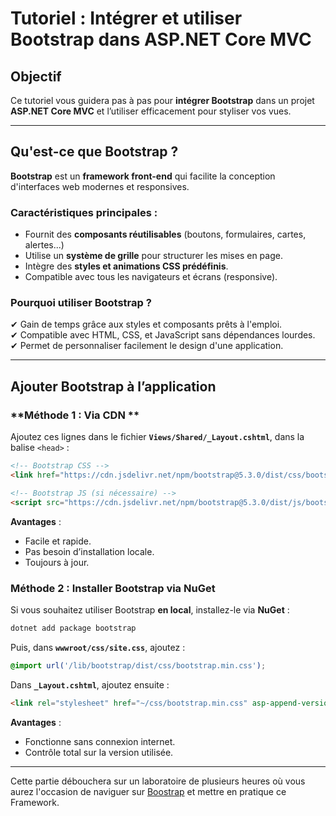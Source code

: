 # Tutoriel : Intégrer et utiliser Bootstrap dans ASP.NET Core MVC

## Objectif
Ce tutoriel vous guidera pas à pas pour **intégrer Bootstrap** dans un projet **ASP.NET Core MVC** et l’utiliser efficacement pour styliser vos vues.

---

## Qu'est-ce que Bootstrap ?
**Bootstrap** est un **framework front-end** qui facilite la conception d'interfaces web modernes et responsives.

### **Caractéristiques principales :**
- Fournit des **composants réutilisables** (boutons, formulaires, cartes, alertes...)
- Utilise un **système de grille** pour structurer les mises en page.
- Intègre des **styles et animations CSS prédéfinis**.
- Compatible avec tous les navigateurs et écrans (responsive).

### **Pourquoi utiliser Bootstrap ?**
✔ Gain de temps grâce aux styles et composants prêts à l'emploi.  
✔ Compatible avec HTML, CSS, et JavaScript sans dépendances lourdes.  
✔ Permet de personnaliser facilement le design d'une application.  

---

## Ajouter Bootstrap à l’application

### **Méthode 1 : Via CDN **
Ajoutez ces lignes dans le fichier **`Views/Shared/_Layout.cshtml`**, dans la balise `<head>` :

```html
<!-- Bootstrap CSS -->
<link href="https://cdn.jsdelivr.net/npm/bootstrap@5.3.0/dist/css/bootstrap.min.css" rel="stylesheet">

<!-- Bootstrap JS (si nécessaire) -->
<script src="https://cdn.jsdelivr.net/npm/bootstrap@5.3.0/dist/js/bootstrap.bundle.min.js"></script>
```

 **Avantages** :
- Facile et rapide.
- Pas besoin d’installation locale.
- Toujours à jour.

### **Méthode 2 : Installer Bootstrap via NuGet**
Si vous souhaitez utiliser Bootstrap **en local**, installez-le via **NuGet** :

```sh
dotnet add package bootstrap
```

Puis, dans **`wwwroot/css/site.css`**, ajoutez :

```css
@import url('/lib/bootstrap/dist/css/bootstrap.min.css');
```

Dans **`_Layout.cshtml`**, ajoutez ensuite :

```html
<link rel="stylesheet" href="~/css/bootstrap.min.css" asp-append-version="true">
```

 **Avantages** :
- Fonctionne sans connexion internet.
- Contrôle total sur la version utilisée.

---

Cette partie débouchera sur un laboratoire de plusieurs heures où vous aurez l'occasion de naviguer sur [Boostrap](https://getbootstrap.com/) et mettre en pratique ce Framework.
